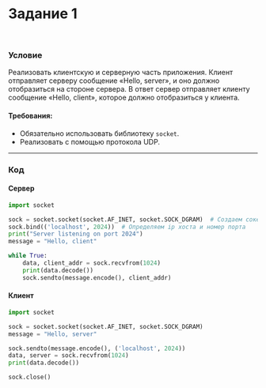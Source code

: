 # Задание 1<br><br>

### Условие
Реализовать клиентскую и серверную часть приложения. Клиент отправляет серверу сообщение «Hello, server», и оно должно отобразиться на стороне сервера. В ответ сервер отправляет клиенту сообщение «Hello, client», которое должно отобразиться у клиента.

#### Требования:
- Обязательно использовать библиотеку `socket`.
- Реализовать с помощью протокола UDP.
---

### Код

#### Сервер
```python
import socket

sock = socket.socket(socket.AF_INET, socket.SOCK_DGRAM)  # Создаем сокет (AF_INET - IPv4, SOCK_DGRAM - UDP)
sock.bind(('localhost', 2024))  # Определяем ip хоста и номер порта
print("Server listening on port 2024")
message = "Hello, client"

while True:
    data, client_addr = sock.recvfrom(1024)
    print(data.decode())
    sock.sendto(message.encode(), client_addr)
```
#### Клиент
```python
import socket

sock = socket.socket(socket.AF_INET, socket.SOCK_DGRAM)
message = "Hello, server"

sock.sendto(message.encode(), ('localhost', 2024))
data, server = sock.recvfrom(1024)
print(data.decode())

sock.close()
```